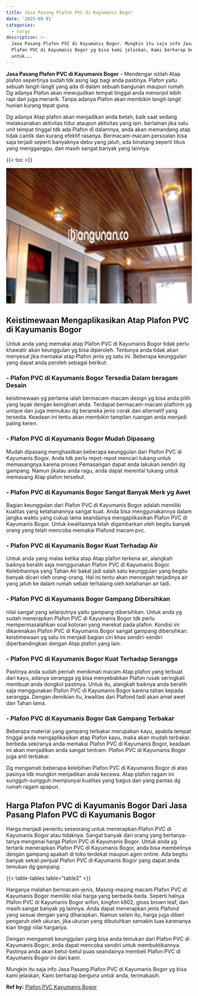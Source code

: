 ```yaml
---
title: Jasa Pasang Plafon PVC di Kayumanis Bogor
date: '2025-09-01'
categories:
  - harga
description: >-
  Jasa Pasang Plafon PVC di Kayumanis Bogor. Mungkin itu saja info Jasa Pasang
  Plafon PVC di Kayumanis Bogor yg bisa kami jelaskan, Kami berharap berguna
  untuk...
---
```


**Jasa Pasang Plafon PVC di Kayumanis Bogor** – Mendengar istilah Atap plafon sepertinya sudah tdk asing lagi bagi anda pastinya. Plafon yaitu sebuah langit-langit yang ada di dalam sebuah bangunan maupun rumah. Dg adanya Plafon akan mewujudkan tempat tinggal anda menonjol lebih rapi dan juga menarik. Tanpa adanya Plafon akan membikin langit-langit hunian kurang tepat guna.

Dg adanya Atap plafon akan menjadikan anda betah, baik saat sedang melaksanakan aktivitas tidur ataupun aktivitas yang lain. berlainan jika satu unit tempat tinggal tdk ada Plafon di dalamnya, anda akan memandang atap tidak cantik dan kurang efektif rasanya. Bermacam-macam persoalan bisa saja terjadi seperti banyaknya debu yang jatuh, ada binatang seperti tikus yang mengganggu, dan masih sangat banyak yang lainnya.

{{< toc >}}

![Jasa Pasang Plafon PVC di Kayumanis Bogor](/images/flafond-pvc-murah18.png)

## Keistimewaan Mengaplikasikan Atap Plafon PVC di Kayumanis Bogor

Untuk anda yang memakai atap Plafon PVC di Kayumanis Bogor tidak perlu khawatir akan keunggulan yg bisa diperoleh. Tentunya anda tidak akan menyesal jika memakai atap Plafon jenis yg satu ini. Beberapa keunggulan yang dapat anda peroleh sebagai berikut:

### \- Plafon PVC di Kayumanis Bogor Tersedia Dalam beragam Desain

keistimewaan yg pertama ialah bermacam-macam design yg bisa anda pilih yang layak dengan keinginan anda. Terdapat bermacam-macam platform yg unique dan juga memukau dg beraneka jenis corak dan alternatif yang tersedia. Keadaan ini tentu akan membikin tampilan ruangan anda menjadi paling keren.

### \- Plafon PVC di Kayumanis Bogor Mudah Dipasang

Mudah dipasang menghasilkan beberapa keunggulan dari Plafon PVC di Kayumanis Bogor. Anda tdk perlu repot-repot mencari tukang untuk memasangnya karena proses Pemasangan dapat anda lakukan sendiri dg gampang. Namun jikalau anda ragu, anda dapat merental tukang untuk memasang Atap plafon tersebut.

### \- Plafon PVC di Kayumanis Bogor Sangat Banyak Merk yg Awet

Bagian keunggulan dari Plafon PVC di Kayumanis Bogor adalah memiliki kualitas yang ketahanannya sangat kuat. Anda bisa menggunakannya dalam jangka waktu yang cukup lama seandainya mengaplikasikan Plafon PVC di Kayumanis Bogor. Untuk kwalitasnya telah digambarkan oleh begitu banyak orang yang telah mencoba memakai Plafond macam pvc.

### \- Plafon PVC di Kayumanis Bogor Kuat Terhadap Air

Untuk anda yang malas ketika atap Atap plafon terkena air, alangkah baiknya beralih saja menggunakan Plafon PVC di Kayumanis Bogor. Kelebihannya yang Tahan Air bakal jadi salah satu keunggulan yang begitu banyak dicari oleh orang-orang. Hal ini tentu akan mencegah terjadinya air yang jatuh ke dalam rumah sebab terhalang oleh ketahanan air tadi.

### \- Plafon PVC di Kayumanis Bogor Gampang Dibersihkan

nilai sangat yang selanjutnya yaitu gampang dibersihkan. Untuk anda yg sudah menerapkan Plafon PVC di Kayumanis Bogor tdk perlu mempermasalahkan soal kotoran yang merekat pada plafon. Kondisi ini dikarenakan Plafon PVC di Kayumanis Bogor sangat gampang dibersihkan. keistimewaan yg satu ini menjadi bagian ciri khas sendiri-sendiri diperbandingkan dengan Atap plafon yang lain.

### \- Plafon PVC di Kayumanis Bogor Kuat Terhadap Serangga

Pastinya anda sudah pernah menikmati macam Atap plafon yang terbuat dari kayu, adanya serangga yg bisa menyebabkan Plafon rusak seringkali membuat anda dongkol pastinya. Untuk itu, alangkah baiknya anda beralih saja menggunakan Plafon PVC di Kayumanis Bogor karena tahan kepada serangga. Dengan demikian itu, kwalitas dari Plafond tadi akan amat awet dan Tahan lama.

### \- Plafon PVC di Kayumanis Bogor Gak Gampang Terbakar

Beberapa material yang gampang terbakar merupakan kayu, apabila tempat tinggal anda mengaplikasikan atap Plafon kayu, maka akan mudah terbakar. berbeda sekiranya anda memakai Plafon PVC di Kayumanis Bogor, keadaan ini akan menjadikan anda sangat tentram. Plafon PVC di Kayumanis Bogor juga anti terbakar.

Dg mengamati beberapa kelebihan Plafon PVC di Kayumanis Bogor di atas pasinya tdk mungkin menjadikan anda kecewa. Atap plafon ragam ini sungguh-sungguh mempunyai kualitas yang bagus dan yang pantas dg rumah ragam apapun.

## Harga Plafon PVC di Kayumanis Bogor Dari Jasa Pasang Plafon PVC di Kayumanis Bogor

Harga menjadi penentu seseorang untuk menerapkan Plafon PVC di Kayumanis Bogor atau tidaknya. Sangat banyak dari orang yang bertanya-tanya mengenai harga Plafon PVC di Kayumanis Bogor. Untuk anda yg tertarik menerapkan Plafon PVC di Kayumanis Bogor, anda bisa membelinya dengan gampang apakah di toko terdekat maupun agen online. Ada begitu banyak sekali penjual Plafon PVC di Kayumanis Bogor yang dapat anda temukan dg gampang.

{{< table-tables table="table2" >}}

Harganya malahan bermacam-jenis, Masing-masing macam Plafon PVC di Kayumanis Bogor memiliki nilai harga yang berbeda-beda. Seperti halnya Plafon PVC di Kayumanis Bogor wifon, kingfon k902, gloss brown leaf, dan masih sangat banyak yg lainnya. Anda dapat menerapkan jenis Plafond yang sesuai dengan yang diharapkan. Namun selain itu, harga juga diberi pengaruh oleh ukuran, jika ukuran yang dibutuhkan semakin luas karenanya kian tinggi nilai harganya.

Dengan mengamati keunggulan yang bisa anda temukan dari Plafon PVC di Kayumanis Bogor, anda dapat mencoba sendiri untuk membuktikannya. Pastinya anda akan betul-betul puas seandainya membeli Plafon PVC di Kayumanis Bogor ini dari kami.

Mungkin itu saja info Jasa Pasang Plafon PVC di Kayumanis Bogor yg bisa kami jelaskan, Kami berharap berguna untuk anda, terimakasih.

**Ref by:** [Plafon PVC Kayumanis Bogor](https://id.wikipedia.org/wiki/Plafon)
